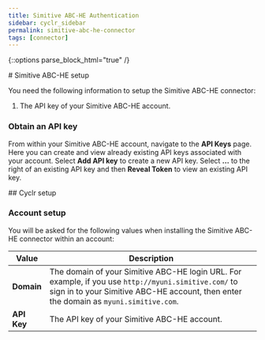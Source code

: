 ```yaml
---
title: Simitive ABC-HE Authentication
sidebar: cyclr_sidebar
permalink: simitive-abc-he-connector
tags: [connector]
---
```

{::options parse_block_html="true" /}
<section class="card">
# Simitive ABC-HE setup

You need the following information to setup the Simitive ABC-HE connector:

1. The API key of your Simitive ABC-HE account.

### Obtain an API key

From within your Simitive ABC-HE account, navigate to the **API Keys** page. Here you can create and view already existing API keys associated with your account. Select **Add API key** to create a new API key. Select **...** to the right of an existing API key and then **Reveal Token** to view an existing API key.


</section>
<section class="card">
## Cyclr setup

### Account setup

You will be asked for the following values when installing the Simitive ABC-HE connector within an account:

| Value       | Description                                                                                                                                                                                   |
| ----------- | --------------------------------------------------------------------------------------------------------------------------------------------------------------------------------------------- |
| **Domain**  | The domain of your Simitive ABC-HE login URL. For example, if you use `http://myuni.simitive.com/` to sign in to your Simitive ABC-HE account, then enter the domain as `myuni.simitive.com`. |
| **API Key** | The API key of your Simitive ABC-HE account.                                                                                                                                                  |


</section>
